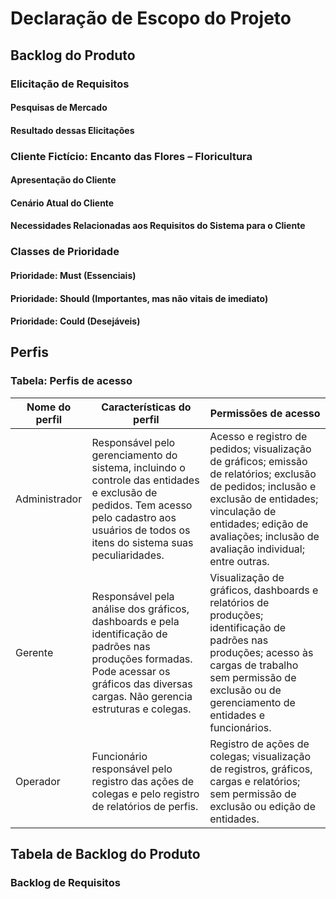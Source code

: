 # Declaração de Escopo do Projeto

## Backlog do Produto

### Elicitação de Requisitos

#### Pesquisas de Mercado

#### Resultado dessas Elicitações

### Cliente Fictício: Encanto das Flores – Floricultura

#### Apresentação do Cliente

#### Cenário Atual do Cliente

#### Necessidades Relacionadas aos Requisitos do Sistema para o Cliente

### Classes de Prioridade

#### Prioridade: Must (Essenciais)

#### Prioridade: Should (Importantes, mas não vitais de imediato)

#### Prioridade: Could (Desejáveis)

## Perfis  

### Tabela: Perfis de acesso

| Nome do perfil | Características do perfil | Permissões de acesso |
|----------------|----------------------------|----------------------|
| Administrador  | Responsável pelo gerenciamento do sistema, incluindo o controle das entidades e exclusão de pedidos. Tem acesso pelo cadastro aos usuários de todos os itens do sistema suas peculiaridades. | Acesso e registro de pedidos; visualização de gráficos; emissão de relatórios; exclusão de pedidos; inclusão e exclusão de entidades; vinculação de entidades; edição de avaliações; inclusão de avaliação individual; entre outras. |
| Gerente        | Responsável pela análise dos gráficos, dashboards e pela identificação de padrões nas produções formadas. Pode acessar os gráficos das diversas cargas. Não gerencia estruturas e colegas. | Visualização de gráficos, dashboards e relatórios de produções; identificação de padrões nas produções; acesso às cargas de trabalho sem permissão de exclusão ou de gerenciamento de entidades e funcionários. |
| Operador       | Funcionário responsável pelo registro das ações de colegas e pelo registro de relatórios de perfis. | Registro de ações de colegas; visualização de registros, gráficos, cargas e relatórios; sem permissão de exclusão ou edição de entidades. |

## Tabela de Backlog do Produto

### Backlog de Requisitos
